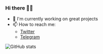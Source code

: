 ### Hi there 👋🏾

- 🔭 I'm currently working on great projects
- 📫 How to reach me:
  - [Twitter](https://twitter.com/breithbarbot)
  - [Telegram](https://t.me/breithbarbot)

![GitHub stats](https://github-readme-stats.vercel.app/api?username=breithbarbot&show_icons=true&theme=vue-dark&hide=contribs)
